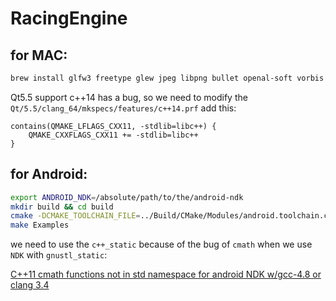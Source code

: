 RacingEngine
============

for MAC:
------------

```sh
brew install glfw3 freetype glew jpeg libpng bullet openal-soft vorbis
```

Qt5.5 support c++14 has a bug, so we need to modify the `Qt/5.5/clang_64/mkspecs/features/c++14.prf`
add this:

```qmake
contains(QMAKE_LFLAGS_CXX11, -stdlib=libc++) {
    QMAKE_CXXFLAGS_CXX11 += -stdlib=libc++
}
```

for Android:
-------------

```bash
export ANDROID_NDK=/absolute/path/to/the/android-ndk
mkdir build && cd build
cmake -DCMAKE_TOOLCHAIN_FILE=../Build/CMake/Modules/android.toolchain.cmake -DANDROID_TOOLCHAIN_NAME=arm-linux-androideabi-clang3.6 -DANDROID_STL=c++_static -DANDROID_NATIVE_API_LEVEL=android-9 ../
make Examples
```

we need to use the `c++_static` because of the bug of `cmath` when we use `NDK` with `gnustl_static`:

[C++11 cmath functions not in std namespace for android NDK w/gcc-4.8 or clang 3.4](http://stackoverflow.com/questions/22922961/c11-cmath-functions-not-in-std-namespace-for-android-ndk-w-gcc-4-8-or-clang-3)
